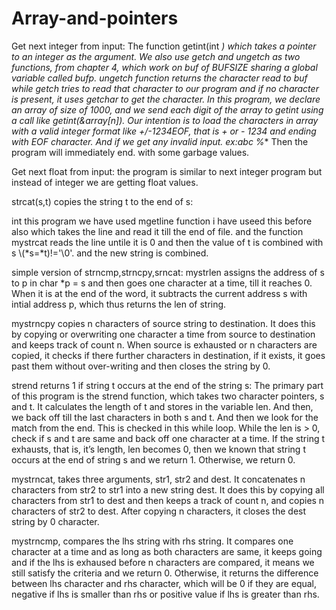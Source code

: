 # Array-and-pointers


Get next integer from input:
The function getint(int *) which takes a pointer to an integer as the argument.
We also use getch and ungetch as two functions, from chapter 4, which work on buf of BUFSIZE sharing a global variable called bufp.
ungetch function returns the character read to buf while getch tries to read that character to our program and if no character is present, 
it uses getchar to get the character.
In this program, we declare an array of size of 1000, and we send each digit of the array to getint using a call like getint(&array[n]). 
Our intention is to load the characters in array with a valid integer format like +/-1234EOF, 
that is + or - 1234 and ending with EOF character.
And if we get any invalid input.
ex:abc
    %**
Then the program will immediately end.
with some garbage values.


Get next float from input:
the program is similar to next integer program but instead of integer we are 
getting float values.


strcat(s,t) copies the string t to the end of s:

int this program we have used mgetline function i have useed this before also which takes the line and read it
till the end of file.
and the function mystrcat reads the line untile it is 0
and then the value of t is combined with s \\(*s=*t)!='\0'.
and the new string is combined.

simple version of strncmp,strncpy,srncat:
mystrlen assigns the address of s to p in char *p = s and then goes one character at a time, till it reaches 0. When it is at the end of the word, it subtracts the current address s with intial address p, which thus returns the len of string.

mystrncpy copies n characters of source string to destination. It does this by copying or overwriting one character a time from source to destination and keeps track of count n. When source is exhausted or n characters are copied, it checks if there further characters in destination, if it exists, it goes past them without over-writing and then closes the string by 0.




 strend returns 1 if string t occurs at the end of the string s:
The primary part of this program is the strend function, which takes two character pointers, s and t. It calculates the length of t and stores in the variable len. And then, we back off till the last characters in both s and t.
And then we look for the match from the end. This is checked in this while loop. While the len is > 0, check if s and t are same and back off one character at a time.
If the string t exhausts, that is, it’s length, len becomes 0, then we known that string t occurs at the end of string s and we return 1. Otherwise, we return 0.

mystrncat, takes three arguments, str1, str2 and dest. It concatenates n characters from str2 to str1 into a new string dest. It does this by copying all characters from str1 to dest and then keeps a track of count n, and copies n characters of str2 to dest. After copying n characters, it closes the dest string by 0 character.

mystrncmp, compares the lhs string with rhs string. It compares one character at a time and as long as both characters are same, it keeps going and if the lhs is exhaused before n characters are compared, it means we still satisfy the criteria and we return 0. Otherwise, it returns the difference between lhs character and rhs character, which will be 0 if they are equal, negative if lhs is smaller than rhs or positive value if lhs is greater than rhs.
